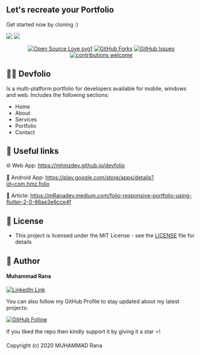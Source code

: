 ## Let's recreate your Portfolio

Get started now by cloning :)

<img src="https://user-images.githubusercontent.com/43790152/171403666-468b63d9-52be-4ec6-9cdb-c08c0e9d18f3.png">

<img src="https://user-images.githubusercontent.com/43790152/171403671-4e50f0a8-f73c-40f6-8628-547754afc2ef.png">

<br>

<div align="center">

[![Open Source Love svg1](https://badges.frapsoft.com/os/v1/open-source.svg?v=103)](#)
[![GitHub Forks](https://img.shields.io/github/forks/saadhaxxan/Car_Game_Python_Pygame.svg?style=social&label=Fork&maxAge=2592000)](https://github.com/m-Ranashakeel/DevFolio/fork)
[![GitHub Issues](https://img.shields.io/github/issues/saadhaxxan/Car_Game_Python_Pygame.svg?style=flat&label=Issues&maxAge=2592000)](https://github.com/m-Ranashakeel/DevFolio/issues)
[![contributions welcome](https://img.shields.io/badge/contributions-welcome-brightgreen.svg?style=flat&label=Contributions&colorA=red&colorB=black	)](#)

</div>

## 🧑‍💻 Devfolio
Is a multi-platform portfolio for developers available for mobile, windows and web. Includes the following sections:
- Home
- About
- Services
- Portfolio
- Contact

## 🔗 Useful links

🌐 Web App: https://mhmzdev.github.io/devfolio

📱 Android App: https://play.google.com/store/apps/details?id=com.hmz.folio

📙 Article: https://mRanadev.medium.com/folio-responsive-portfolio-using-flutter-2-0-86ae3e6cce4f


## 🔑 License
- This project is licensed under the MIT License - see the [LICENSE](LICENSE.md) file for details

## 🧑 Author

#### Muhammad Rana
[![LinkedIn Link](https://img.shields.io/badge/Connect-Rana-blue.svg?logo=linkedin&longCache=true&style=social&label=Connect
)](https://www.linkedin.com/in/mhmzdev)

You can also follow my GitHub Profile to stay updated about my latest projects:

[![GitHub Follow](https://img.shields.io/badge/Connect-Rana-blue.svg?logo=Github&longCache=true&style=social&label=Follow)](https://github.com/m-Ranashakeel)

If you liked the repo then kindly support it by giving it a star ⭐!

Copyright (c) 2020 MUHAMMAD Rana
